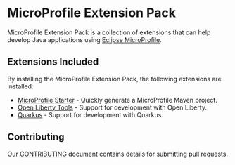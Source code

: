 # MicroProfile Extension Pack

MicroProfile Extension Pack is a collection of extensions that can help develop Java applications using [Eclipse MicroProfile](https://microprofile.io/).

## Extensions Included
By installing the MicroProfile Extension Pack, the following extensions are installed:

* [MicroProfile Starter](https://marketplace.visualstudio.com/items?itemName=MicroProfile-Community.mp-starter-vscode-ext) - Quickly generate a MicroProfile Maven project.
* [Open Liberty Tools](https://marketplace.visualstudio.com/items?itemName=Open-Liberty.liberty-dev-vscode-ext) - Support for development with Open Liberty.
* [Quarkus](https://marketplace.visualstudio.com/items?itemName=redhat.vscode-quarkus) - Support for development with Quarkus.

## Contributing

Our [CONTRIBUTING](CONTRIBUTING.md) document contains details for submitting pull requests.
